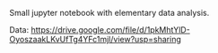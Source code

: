 Small jupyter notebook with elementary data analysis.

Data: https://drive.google.com/file/d/1pkMhtYlD-OyoszaakLKvUfTg4YFc1mjl/view?usp=sharing
